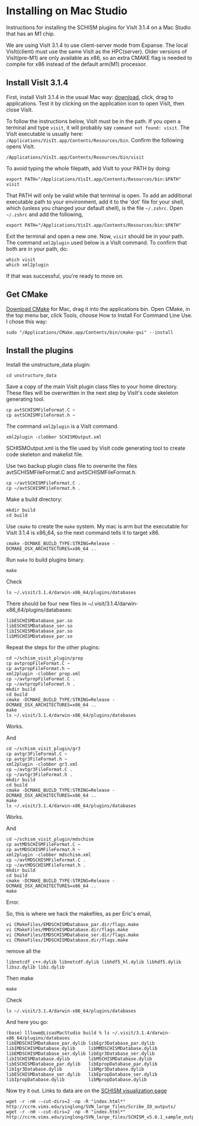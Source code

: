 # Installing on Mac Studio

Instructions for installing the SCHISM plugins for VisIt 3.1.4 on a Mac Studio that has an M1 chip.

We are using VisIt 3.1.4 to use client-server mode from Expanse.  The local VisIt(client) must use the same VisIt as the HPC(server). Older versions of VisIt(pre-M1) are only available as x86, so an extra CMAKE flag is needed to compile for x86 instead of the default arm(M1) processor.


## Install VisIt 3.1.4

First, install VisIt 3.1.4 in the usual Mac way: [download](https://visit-dav.github.io/visit-website/releases-as-tables/#series-31), click, drag to applications. Test it by clicking on the application icon to open VisIt, then close VisIt.

To follow the instructions below, VisIt must be in the path.  If you open a terminal and type `visit`, it will probably say `command not found: visit`.  The VisIt executable is usually here: `/Applications/VisIt.app/Contents/Resources/bin`.  Confirm the following opens VisIt.
```
/Applications/VisIt.app/Contents/Resources/bin/visit
```

To avoid typing the whole filepath, add VisIt to your PATH by doing:
```
export PATH="/Applications/VisIt.app/Contents/Resources/bin:$PATH"
visit
```

That PATH will only be valid while that terminal is open.  To add an additional executable path to your environment, add it to the 'dot' file for your shell, which (unless you changed your default shell), is the file `~/.zshrc`.  Open `~/.zshrc` and add the following, 
```
export PATH="/Applications/VisIt.app/Contents/Resources/bin:$PATH"
```

Exit the terminal and open a new one.  Now, `visit` should be in your path.  The command `xml2plugin` used below is a VisIt command.  To confirm that both are in your path, do:
```
which visit
which xml2plugin
```

If that was successful, you're ready to move on.

## Get CMake

[Download CMake](https://cmake.org/download/) for Mac, drag it into the applications bin.  Open CMake, in the top menu bar, click Tools, 
choose How to Install For Command Line Use.  I chose this way:
```
sudo "/Applications/CMake.app/Contents/bin/cmake-gui" --install
```

## Install the plugins

Install the unstructure_data plugin:
```
cd unstructure_data
```
Save a copy of the main VisIt plugin class files to your home directory. These files will be overwritten in the next step by VisIt's code skeleton generating tool.
```
cp avtSCHISMFileFormat.C ~
cp avtSCHISMFileFormat.h ~
```
The command `xml2plugin` is a VisIt command.
```
xml2plugin -clobber SCHISMOutput.xml
```
SCHISMOutput.xml is the file used by VisIt code generating tool to create code skeleton and makelist file.

Use two backup plugin class file to overwrite the files avtSCHISMFileFormat.C and avtSCHISMFileFormat.h.
```
cp ~/avtSCHISMFileFormat.C .
cp ~/avtSCHISMFileFormat.h .
```

Make a build directory:
```
mkdir build
cd build
```

Use `cmake` to create the `make` system.  My mac is arm but the executable for VisIt 3.1.4 is x86_64, so the next command tells it to target x86.
```
cmake -DCMAKE_BUILD_TYPE:STRING=Release -DCMAKE_OSX_ARCHITECTURES=x86_64 ..
```

Run `make` to build plugins binary. 
```
make
```

Check
```
ls ~/.visit/3.1.4/darwin-x86_64/plugins/databases
```

There should be four new files in ~/.visit/3.1.4/darwin-x86_64/plugins/databases:
```
libESCHISMDatabase_par.so
libESCHISMDatabase_ser.so
libISCHISMDatabase_par.so
libMSCHISMDatabase_par.so
```


Repeat the steps for the other plugins:
```
cd ~/schism_visit_plugin/prop
cp avtpropFileFormat.C ~
cp avtpropFileFormat.h ~
xml2plugin -clobber prop.xml
cp ~/avtpropFileFormat.C .
cp ~/avtpropFileFormat.h .
mkdir build
cd build
cmake -DCMAKE_BUILD_TYPE:STRING=Release -DCMAKE_OSX_ARCHITECTURES=x86_64 ..
make
ls ~/.visit/3.1.4/darwin-x86_64/plugins/databases
```
Works.

And
```
cd ~/schism_visit_plugin/gr3
cp avtgr3FileFormat.C ~
cp avtgr3FileFormat.h ~
xml2plugin -clobber gr3.xml
cp ~/avtgr3FileFormat.C .
cp ~/avtgr3FileFormat.h .
mkdir build
cd build
cmake -DCMAKE_BUILD_TYPE:STRING=Release -DCMAKE_OSX_ARCHITECTURES=x86_64 ..
make
ls ~/.visit/3.1.4/darwin-x86_64/plugins/databases
```
Works.

And
```
cd ~/schism_visit_plugin/mdschism
cp avtMDSCHISMFileFormat.C ~
cp avtMDSCHISMFileFormat.h ~
xml2plugin -clobber mdschism.xml
cp ~/avtMDSCHISMFileFormat.C .
cp ~/avtMDSCHISMFileFormat.h .
mkdir build
cd build
cmake -DCMAKE_BUILD_TYPE:STRING=Release -DCMAKE_OSX_ARCHITECTURES=x86_64 ..
make
```
Error.  

So, this is where we hack the makefiles, as per Eric's email, 
```
vi CMakeFiles/EMDSCHISMDatabase_par.dir/flags.make
vi CMakeFiles/MMDSCHISMDatabase.dir/flags.make
vi CMakeFiles/EMDSCHISMDatabase_ser.dir/flags.make
vi CMakeFiles/IMDSCHISMDatabase.dir/flags.make
```
remove all the
```
libnetcdf_c++.dylib libnetcdf.dylib libhdf5_hl.dylib libhdf5.dylib libsz.dylib libz.dylib
```

Then make
```
make
```

Check
```
ls ~/.visit/3.1.4/darwin-x86_64/plugins/databases
```


And here you go:
```
(base) lllowe@LisasMacStudio build % ls ~/.visit/3.1.4/darwin-x86_64/plugins/databases
libEMDSCHISMDatabase_par.dylib libEgr3Database_par.dylib      libIMDSCHISMDatabase.dylib     libMMDSCHISMDatabase.dylib
libEMDSCHISMDatabase_ser.dylib libEgr3Database_ser.dylib      libISCHISMDatabase.dylib       libMSCHISMDatabase.dylib
libESCHISMDatabase_par.dylib   libEpropDatabase_par.dylib     libIgr3Database.dylib          libMgr3Database.dylib
libESCHISMDatabase_ser.dylib   libEpropDatabase_ser.dylib     libIpropDatabase.dylib         libMpropDatabase.dylib
```


Now try it out.  Links to data are on the [SCHISM visualization page](https://schism-dev.github.io/schism/master/getting-started/visualization.html)

```
wget -r -nH --cut-dirs=2 -np -R "index.html*" http://ccrm.vims.edu/yinglong/SVN_large_files/Scribe_IO_outputs/
wget -r -nH --cut-dirs=2 -np -R "index.html*" http://ccrm.vims.edu/yinglong/SVN_large_files/SCHISM_v5.6.1_sample_outputs/
```
